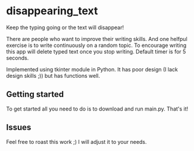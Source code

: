 # disappearing_text
Keep the typing going or the text will disappear!

There are people who want to improve their writing skills. And one helfpul exercise is to write continuously on a random topic.
To encourage writing this app will delete typed text once you stop writing. Default timer is for 5 seconds.

Implemented using tkinter module in Python. It has poor design (I lack design skills ;)) but has functions well.

## Getting started
To get started all you need to do is to download and run main.py. That's it!

## Issues
Feel free to roast this work ;) I will adjust it to your needs.
